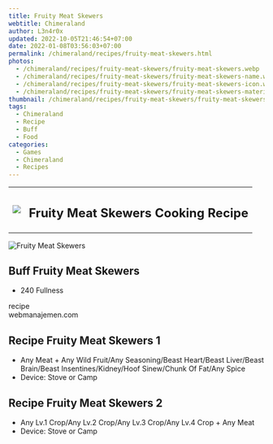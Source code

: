 ```yaml
---
title: Fruity Meat Skewers
webtitle: Chimeraland
author: L3n4r0x
updated: 2022-10-05T21:46:54+07:00
date: 2022-01-08T03:56:03+07:00
permalink: /chimeraland/recipes/fruity-meat-skewers.html
photos:
  - /chimeraland/recipes/fruity-meat-skewers/fruity-meat-skewers.webp
  - /chimeraland/recipes/fruity-meat-skewers/fruity-meat-skewers-name.webp
  - /chimeraland/recipes/fruity-meat-skewers/fruity-meat-skewers-icon.webp
  - /chimeraland/recipes/fruity-meat-skewers/fruity-meat-skewers-material.webp
thumbnail: /chimeraland/recipes/fruity-meat-skewers/fruity-meat-skewers.webp
tags:
  - Chimeraland
  - Recipe
  - Buff
  - Food
categories:
  - Games
  - Chimeraland
  - Recipes
---
```


<section id="bootstrap-wrapper"><link rel="stylesheet" href="https://cdn.statically.io/gh/dimaslanjaka/Web-Manajemen/40ac3225/css/bootstrap-4.5-wrapper.css"/><div class="row mb-2"><div class="col-md-12 mb-2"><table class="table" id="post-info"><tbody><tr><td><img class="d-inline-block me-2" src="/chimeraland/recipes/fruity-meat-skewers/fruity-meat-skewers-icon.webp" width="auto" height="auto"/></td><td><h1 class="fs-5">Fruity Meat Skewers Cooking Recipe</h1></td></tr></tbody></table></div></div><div class="card mb-2"><div class="row g-0"><div class="col-sm-4 position-relative mb-2"><img src="/chimeraland/recipes/fruity-meat-skewers/fruity-meat-skewers-material.webp" class="card-img fit-cover w-100 h-100" alt="Fruity Meat Skewers" data-fancybox="true"/></div><div class="col-sm-8 mb-2"><div class="card-body"><h2 class="card-title fs-5">Buff Fruity Meat Skewers</h2><div class="card-text"><ul><li>240 Fullness</li></ul></div><span class="badge rounded-pill bg-dark">recipe</span></div><div class="card-footer text-end text-muted">webmanajemen.com</div></div></div></div><div class="row mb-2"><div class="col-12 col-lg-6 recipe-item mb-2"><div class="card"><div class="card-body"><h2 class="card-title fs-5">Recipe Fruity Meat Skewers 1</h2><div class="card-text"><ul><li>Any Meat<span> + </span>Any Wild Fruit/Any Seasoning/Beast Heart/Beast Liver/Beast Brain/Beast Insentines/Kidney/Hoof Sinew/Chunk Of Fat/Any Spice</li><li>Device: Stove or Camp</li></ul></div></div></div></div><div class="col-12 col-lg-6 recipe-item mb-2"><div class="card"><div class="card-body"><h2 class="card-title fs-5">Recipe Fruity Meat Skewers 2</h2><div class="card-text"><ul><li>Any Lv.1 Crop/Any Lv.2 Crop/Any Lv.3 Crop/Any Lv.4 Crop<span> + </span>Any Meat</li><li>Device: Stove or Camp</li></ul></div></div></div></div></div></section>